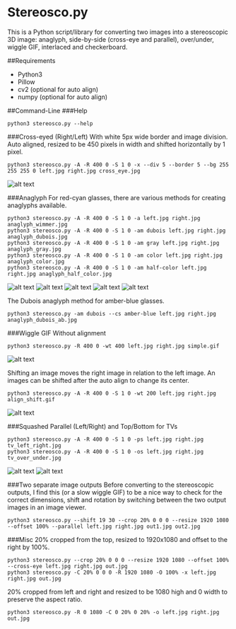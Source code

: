 # Stereosco.py
This is a Python script/library for converting two images into a stereoscopic 3D image: anaglyph, side-by-side (cross-eye and parallel), over/under, wiggle GIF, interlaced and checkerboard.

##Requirements
* Python3
* Pillow
* cv2 (optional for auto align)
* numpy (optional for auto align)

##Command-Line
###Help
```
python3 stereosco.py --help
```

###Cross-eyed (Right/Left)
With white 5px wide border and image division. Auto aligned, resized to be 450
pixels in width and shifted horizontally by 1 pixel.
```
python3 stereosco.py -A -R 400 0 -S 1 0 -x --div 5 --border 5 --bg 255 255 255 0 left.jpg right.jpg cross_eye.jpg
```
![alt text](/example_images/cross_eye.jpg?raw=true "Cross eyed")

###Anaglyph
For red-cyan glasses, there are various methods for creating anaglyphs available.
```
python3 stereosco.py -A -R 400 0 -S 1 0 -a left.jpg right.jpg anaglyph_wimmer.jpg
python3 stereosco.py -A -R 400 0 -S 1 0 -am dubois left.jpg right.jpg anaglyph_dubois.jpg
python3 stereosco.py -A -R 400 0 -S 1 0 -am gray left.jpg right.jpg anaglyph_gray.jpg
python3 stereosco.py -A -R 400 0 -S 1 0 -am color left.jpg right.jpg anaglyph_color.jpg
python3 stereosco.py -A -R 400 0 -S 1 0 -am half-color left.jpg right.jpg anaglyph_half_color.jpg
```
![alt text](/example_images/anaglyph_wimmer.jpg?raw=true "Wimmer Anaglyph") ![alt text](/example_images/anaglyph_dubois.jpg?raw=true "Dubois Anaglyph")
![alt text](/example_images/anaglyph_gray.jpg?raw=true "Gray Anaglyph") ![alt text](/example_images/anaglyph_color.jpg?raw=true "Color Anaglyph")
![alt text](/example_images/anaglyph_half_color.jpg?raw=true "Half-Color Anaglyph")

The Dubois anaglyph method for amber-blue glasses.
```
python3 stereosco.py -am dubois --cs amber-blue left.jpg right.jpg anaglyph_dubois_ab.jpg
```

###Wiggle GIF
Without alignment
```
python3 stereosco.py -R 400 0 -wt 400 left.jpg right.jpg simple.gif
```
![alt text](/example_images/simple.gif?raw=true "Simple")

Shifting an image moves the right image in relation to the left image. An images can be shifted after the auto align to change its center.
```
python3 stereosco.py -A -R 400 0 -S 1 0 -wt 200 left.jpg right.jpg align_shift.gif
```
![alt text](/example_images/align_shift.gif?raw=true "Aligned and shifted")

###Squashed Parallel (Left/Right) and Top/Bottom for TVs
```
python3 stereosco.py -A -R 400 0 -S 1 0 -ps left.jpg right.jpg tv_left_right.jpg
python3 stereosco.py -A -R 400 0 -S 1 0 -os left.jpg right.jpg tv_over_under.jpg
```
![alt text](/example_images/tv_left_right.jpg?raw=true "Top/Bottom") ![alt text](/example_images/tv_over_under.jpg?raw=true "Left/Right")

###Two separate image outputs
Before converting to the stereoscopic outputs, I find this (or a slow wiggle GIF) to be a nice way to check for the correct dimensions, shift and rotation by switching between the two output images in an image viewer.
```
python3 stereosco.py --shift 19 30 --crop 20% 0 0 0 --resize 1920 1080 --offset 100% --parallel left.jpg right.jpg out1.jpg out2.jpg
```

###Misc
20% cropped from the top, resized to 1920x1080 and offset to the right by 100%.
```
python3 stereosco.py --crop 20% 0 0 0 --resize 1920 1080 --offset 100% --cross-eye left.jpg right.jpg out.jpg
python3 stereosco.py -C 20% 0 0 0 -R 1920 1080 -O 100% -x left.jpg right.jpg out.jpg
```

20% cropped from left and right and resized to be 1080 high and 0 width to preserve the aspect ratio.
```
python3 stereosco.py -R 0 1080 -C 0 20% 0 20% -o left.jpg right.jpg out.jpg
```
